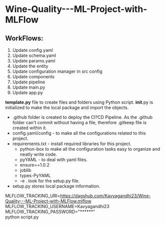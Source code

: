 # Wine-Quality---ML-Project-with-MLFlow


## WorkFlows:

1. Update config.yaml
2. Update schema.yaml
3. Update params.yaml
4. Update the entity
5. Update configuration manager in src config
6. Update components
7. Update pipeline
8. Update main.py
9. Update app.py

**template.py** file to create files and folders using Python script. __init__.py is initialized to make the local package and import the objects.
 * .github folder is created to deploy the CI?CD Pipeline. As the .github folder can't commit without having a file, therefore .gitkeep file is created within it.
 * config.yaml/config - to make all the configurations related to this project.
 * requirements.txt - install required libraries for this project.
     * python-box to make all the configuration tasks easy to organize and neatly write code.
     * pyYAML - to deal with yaml files.
     * ensure==1.0.2
     * joblib
     * types-PyYAML
     * -e . look for the setup.py file.
 * setup.py stores local package information.

MLFLOW_TRACKING_URI=https://dagshub.com/Kavyagandhi23/Wine-Quality---ML-Project-with-MLFlow.mlflow \
MLFLOW_TRACKING_USERNAME=Kavyagandhi23 \
MLFLOW_TRACKING_PASSWORD="******" \
python script.py


